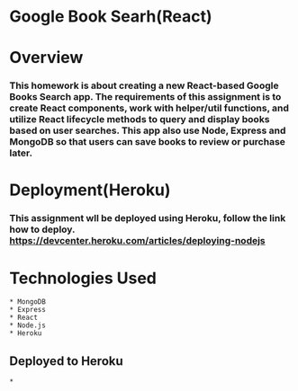 # Google Book Searh(React)

# Overview

 ### This homework is about creating a new React-based Google Books Search app. The requirements of this assignment is  to create React components, work with helper/util functions, and utilize React lifecycle methods to query and display books based on user searches. This app also use Node, Express and MongoDB so that users can save books to review or purchase later.

# Deployment(Heroku)

### This assignment wll be deployed using Heroku, follow the link how to deploy. https://devcenter.heroku.com/articles/deploying-nodejs


# Technologies Used

    * MongoDB
    * Express
    * React
    * Node.js
    * Heroku

## Deployed to Heroku

    * 